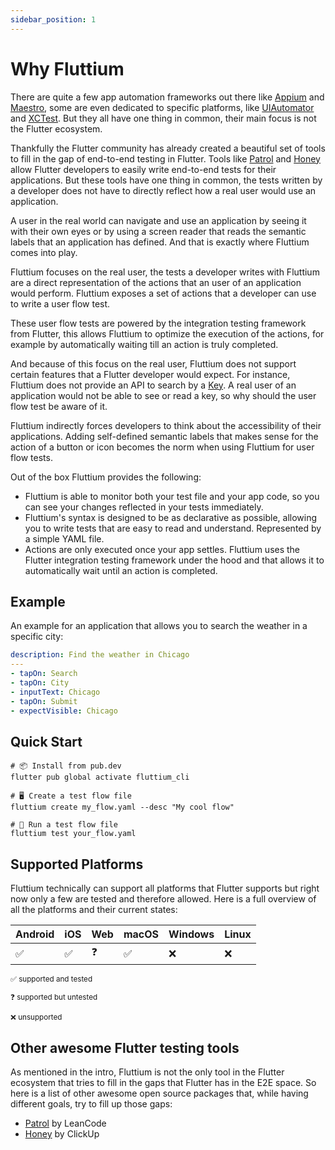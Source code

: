 ```yaml
---
sidebar_position: 1
---
```


# Why Fluttium

There are quite a few app automation frameworks out there like [Appium](https://appium.io)
and [Maestro](https://maestro.mobile.dev), some are even dedicated to specific platforms, like
[UIAutomator](https://developer.android.com/training/testing/other-components/ui-automator) and
[XCTest](https://developer.apple.com/documentation/xctest). But they all have one thing in common,
their main focus is not the Flutter ecosystem.

Thankfully the Flutter community has already created a beautiful set of tools to fill in the gap of
end-to-end testing in Flutter. Tools like [Patrol](https://patrol.leancode.co/) and
[Honey](https://github.com/clickup/honey) allow Flutter developers to easily write end-to-end tests
for their applications. But these tools have one thing in common, the tests written by a developer
does not have to directly reflect how a real user would use an application.

A user in the real world can navigate and use an application by seeing it with their own eyes or by
using a screen reader that reads the semantic labels that an application has defined. And that is
exactly where Fluttium comes into play.

Fluttium focuses on the real user, the tests a developer writes with Fluttium are a direct
representation of the actions that an user of an application would perform. Fluttium exposes a set
of actions that a developer can use to write a user flow test.

These user flow tests are powered by the integration testing framework from Flutter, this allows
Fluttium to optimize the execution of the actions, for example by automatically waiting till an
action is truly completed.

And because of this focus on the real user, Fluttium does not support certain features that a
Flutter developer would expect. For instance, Fluttium does not provide an API to search by a
[Key](https://api.flutter.dev/flutter/foundation/Key-class.html). A real user of an application
would not be able to see or read a key, so why should the user flow test be aware of it.

Fluttium indirectly forces developers to think about the accessibility of their applications.
Adding self-defined semantic labels that makes sense for the action of a button or icon becomes the
norm when using Fluttium for user flow tests.

Out of the box Fluttium provides the following:

- Fluttium is able to monitor both your test file and your app code, so you can see your changes
  reflected in your tests immediately.
- Fluttium's syntax is designed to be as declarative as possible, allowing you to write tests
  that are easy to read and understand. Represented by a simple YAML file.
- Actions are only executed once your app settles. Fluttium uses the Flutter integration testing
  framework under the hood and that allows it to automatically wait until an action is completed.

## Example

An example for an application that allows you to search the weather in a specific city:

```yaml
description: Find the weather in Chicago
---
- tapOn: Search
- tapOn: City
- inputText: Chicago
- tapOn: Submit
- expectVisible: Chicago
```

## Quick Start

```shell
# 📦 Install from pub.dev
flutter pub global activate fluttium_cli

# 🖥 Create a test flow file
fluttium create my_flow.yaml --desc "My cool flow"

# 🧪 Run a test flow file
fluttium test your_flow.yaml
```

## Supported Platforms

Fluttium technically can support all platforms that Flutter supports but right now only a few are
tested and therefore allowed. Here is a full overview of all the platforms and their current
states:

| Android | iOS | Web | macOS | Windows | Linux |
| ------- | --- | --- | ----- | ------- | ----- |
| ✅      | ✅  | ❓  | ✅    | ❌      | ❌    |

<small>
✅ supported and tested<br></br>
❓ supported but untested <br></br>
❌ unsupported
</small>

## Other awesome Flutter testing tools

As mentioned in the intro, Fluttium is not the only tool in the Flutter ecosystem that tries to fill
in the gaps that Flutter has in the E2E space. So here is a list of other awesome open source
packages that, while having different goals, try to fill up those gaps:

- [Patrol](https://patrol.leancode.co/) by LeanCode
- [Honey](https://github.com/clickup/honey) by ClickUp
